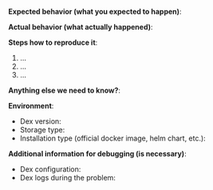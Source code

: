 <!--
Thank you for sending a bug report! Here some tips:

1. Please fill the template below to make it easier to debug your problem.
2. If you are not sure is it a bug or not, you can ask your question in the Kubernetes slack channel `#dexidp`
-->

**Expected behavior (what you expected to happen)**:

**Actual behavior (what actually happened)**:

**Steps how to reproduce it**:
1. ...
2. ...
3. ...

**Anything else we need to know?**:

**Environment**:
- Dex version:
- Storage type:
- Installation type (official docker image, helm chart, etc.):

**Additional information for debugging (is necessary)**:
- Dex configuration:
- Dex logs during the problem:

